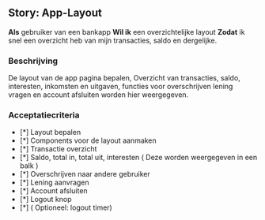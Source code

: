 ## Story: App-Layout

**Als** gebruiker van een bankapp
**Wil ik** een overzichtelijke layout
**Zodat** ik snel een overzicht heb van mijn transacties, saldo en dergelijke.

### Beschrijving

De layout van de app pagina bepalen,
Overzicht van transacties, saldo, interesten, inkomsten en uitgaven, functies voor overschrijven
lening vragen en account afsluiten worden hier weergegeven.

### Acceptatiecriteria

- [*] Layout bepalen
- [*] Components voor de layout aanmaken
- [*] Transactie overzicht
- [*] Saldo, total in, total uit, interesten ( Deze worden weergegeven in een balk )
- [*] Overschrijven naar andere gebruiker
- [*] Lening aanvragen
- [*] Account afsluiten
- [*] Logout knop
- [*] ( Optioneel: logout timer)
